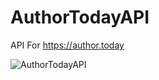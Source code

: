 # AuthorTodayAPI
API For https://author.today

![AuthorTodayAPI](https://i.ibb.co/bPczC1g/1636977124081.jpg)
